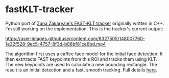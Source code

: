 # fastKLT-tracker
Python port of [Zana Zakaryaie's FAST-KLT tracker](https://github.com/zanazakaryaie/object_tracking/tree/main/fast_klt) originally written in C++. 
I'm still working on the implementation. This is the tracker's current output:

https://user-images.githubusercontent.com/8327505/148007760-1e32f528-9ec5-4757-8f3d-b88bf81ce6bd.mp4

The algorithm first uses a caffee face model for the initial face detection. It then extrtracts FAST keypoints from this ROI and tracks them using KLT. The new keypoints are used to calculate a new bounding rectangle. The result is an initial detection and a fast, smooth tracking. Full details [here](http://imrid.net/?p=4441).
